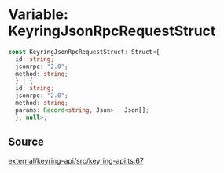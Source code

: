 # Variable: KeyringJsonRpcRequestStruct

```ts
const KeyringJsonRpcRequestStruct: Struct<{
  id: string;
  jsonrpc: "2.0";
  method: string;
  } | {
  id: string;
  jsonrpc: "2.0";
  method: string;
  params: Record<string, Json> | Json[];
  }, null>;
```

## Source

[external/keyring-api/src/keyring-api.ts:67](https://github.com/MetaMask/keyring-api/blob/1c8eeb9/src/keyring-api.ts#L67)
